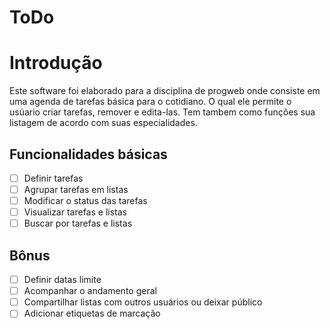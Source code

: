 # ToDo

# Introdução
Este software foi elaborado para a disciplina de progweb onde consiste em uma agenda de tarefas básica para o cotidiano. O qual ele permite o usúario criar tarefas, remover e edita-las. Tem tambem como funções sua listagem de acordo com suas especialidades.

## Funcionalidades básicas

- [ ] Definir tarefas
- [ ] Agrupar tarefas em listas
- [ ] Modificar o status das tarefas
- [ ] Visualizar tarefas e listas
- [ ] Buscar por tarefas e listas

## Bônus

- [ ] Definir datas limite
- [ ] Acompanhar o andamento geral
- [ ] Compartilhar listas com outros usuários ou deixar público
- [ ] Adicionar etiquetas de marcação
